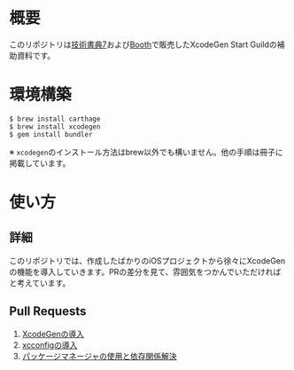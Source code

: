 # 概要
このリポジトリは[技術書典7](https://techbookfest.org/event/tbf07/circle/5654483094732800)および[Booth](/Users/matsuokah/Desktop/Sample
)で販売したXcodeGen Start Guildの補助資料です。

# 環境構築
```
$ brew install carthage
$ brew install xcodegen
$ gem install bundler
```
※ `xcodegen`のインストール方法はbrew以外でも構いません。他の手順は冊子に掲載しています。

# 使い方

## 詳細
このリポジトリでは、作成したばかりのiOSプロジェクトから徐々にXcodeGenの機能を導入していきます。PRの差分を見て、雰囲気をつかんでいただければと考えています。

## Pull Requests
1. [XcodeGenの導入](https://github.com/matsuokah/XcodeGenHandsOn/pull/1/files)
2. [xcconfigの導入](https://github.com/matsuokah/XcodeGenHandsOn/pull/2/files)
3. [パッケージマネージャの使用と依存関係解決](https://github.com/matsuokah/XcodeGenHandsOn/pull/3/files)